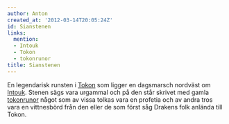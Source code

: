 ```yaml
---
author: Anton
created_at: '2012-03-14T20:05:24Z'
id: Sianstenen
links:
  mention:
  - Intouk
  - Tokon
  - tokonrunor
title: Sianstenen
---
```


En legendarisk runsten i [Tokon] som ligger en dagsmarsch nordväst om [Intouk]. Stenen sägs vara
urgammal och på den står skrivet med gamla [tokonrunor] något som av vissa tolkas vara en profetia
och av andra tros vara en vittnesbörd från den eller de som först såg Drakens folk anlända till
Tokon.

  [Tokon]: Tokon
  [Intouk]: Intouk
  [tokonrunor]: tokonrunor
